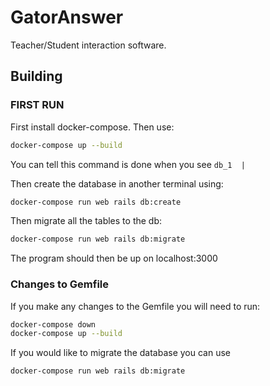 # GatorAnswer

Teacher/Student interaction software.

## Building

### FIRST RUN

First install docker-compose. Then use:

```bash
docker-compose up --build
```

You can tell this command is done when you see `db_1  |`


Then create the database in another terminal using:

```bash
docker-compose run web rails db:create
```

Then migrate all the tables to the db:

```bash
docker-compose run web rails db:migrate
```

The program should then be up on localhost:3000

### Changes to Gemfile

If you make any changes to the Gemfile you will need to run:

```bash
docker-compose down
docker-compose up --build
```

If you would like to migrate the database you can use

```bash
docker-compose run web rails db:migrate
```
